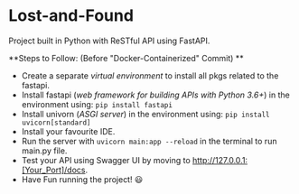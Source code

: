 # Lost-and-Found
Project built in Python with ReSTful API using FastAPI.

**Steps to Follow: (Before "Docker-Containerized" Commit) **
- Create a separate *virtual environment* to install all pkgs related to the fastapi.
- Install fastapi (*web framework for building APIs with Python 3.6+*) in the environment using: ```pip install fastapi```
- Install univorn (*ASGI server*) in the environment using: ```pip install uvicorn[standard]``` 
- Install your favourite IDE.
- Run the server with ```uvicorn main:app --reload``` in the terminal to run main.py file.
- Test your API using Swagger UI by moving to http://127.0.0.1:[Your_Port]/docs.
- Have Fun running the project! :smiley:
